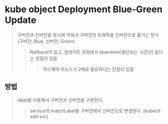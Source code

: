 # kube object Deployment Blue-Green Update

> 구버전과 신버전을 동시에 띄워서 구버전의 트래픽을 신버전으로 옮기는 방식 (구버전: Blue, 신버전: Green)
>
> > Rollback이 쉽고, 업데이트 과정에서 downtime(중단되는 시간)이 없다는 장점이 있음
> >
> > > 하드웨어 리소스가 2배로 필요하다는 단점이 있음

## 방법

> label을 이용해서 구버전과 신버전을 구분한다.
>
> > service의 matchLabel을 구버전에서 신버전으로 변경한다. (kubectl edit svc)
